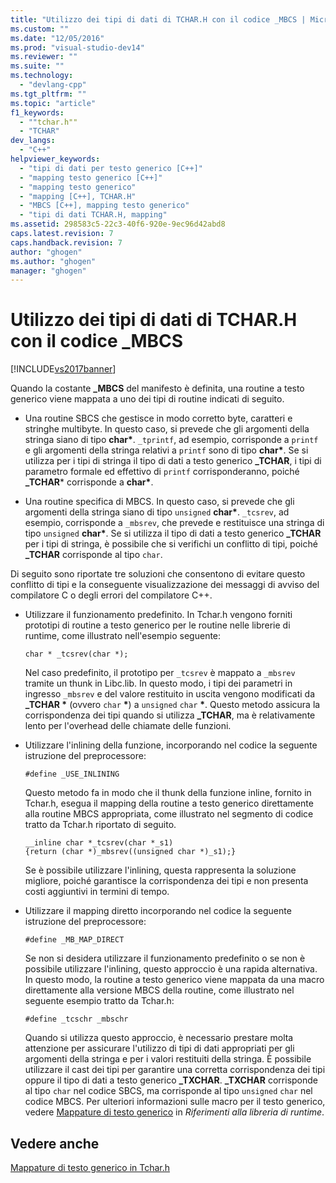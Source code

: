 ```yaml
---
title: "Utilizzo dei tipi di dati di TCHAR.H con il codice _MBCS | Microsoft Docs"
ms.custom: ""
ms.date: "12/05/2016"
ms.prod: "visual-studio-dev14"
ms.reviewer: ""
ms.suite: ""
ms.technology: 
  - "devlang-cpp"
ms.tgt_pltfrm: ""
ms.topic: "article"
f1_keywords: 
  - ""tchar.h""
  - "TCHAR"
dev_langs: 
  - "C++"
helpviewer_keywords: 
  - "tipi di dati per testo generico [C++]"
  - "mapping testo generico [C++]"
  - "mapping testo generico"
  - "mapping [C++], TCHAR.H"
  - "MBCS [C++], mapping testo generico"
  - "tipi di dati TCHAR.H, mapping"
ms.assetid: 298583c5-22c3-40f6-920e-9ec96d42abd8
caps.latest.revision: 7
caps.handback.revision: 7
author: "ghogen"
ms.author: "ghogen"
manager: "ghogen"
---
```

# Utilizzo dei tipi di dati di TCHAR.H con il codice _MBCS
[!INCLUDE[vs2017banner](../assembler/inline/includes/vs2017banner.md)]

Quando la costante **\_MBCS** del manifesto è definita, una routine a testo generico viene mappata a uno dei tipi di routine indicati di seguito.  
  
-   Una routine SBCS che gestisce in modo corretto byte, caratteri e stringhe multibyte.  In questo caso, si prevede che gli argomenti della stringa siano di tipo **char\***.  `_tprintf`, ad esempio, corrisponde a `printf` e gli argomenti della stringa relativi a `printf` sono di tipo **char\***.  Se si utilizza per i tipi di stringa il tipo di dati a testo generico **\_TCHAR**, i tipi di parametro formale ed effettivo di `printf` corrisponderanno, poiché **\_TCHAR**\* corrisponde a **char\***.  
  
-   Una routine specifica di MBCS.  In questo caso, si prevede che gli argomenti della stringa siano di tipo `unsigned` **char\***.  `_tcsrev`, ad esempio, corrisponde a `_mbsrev`, che prevede e restituisce una stringa di tipo `unsigned` **char\***.  Se si utilizza il tipo di dati a testo generico **\_TCHAR** per i tipi di stringa, è possibile che si verifichi un conflitto di tipi, poiché **\_TCHAR** corrisponde al tipo `char`.  
  
 Di seguito sono riportate tre soluzioni che consentono di evitare questo conflitto di tipi e la conseguente visualizzazione dei messaggi di avviso del compilatore C o degli errori del compilatore C\+\+.  
  
-   Utilizzare il funzionamento predefinito.  In Tchar.h vengono forniti prototipi di routine a testo generico per le routine nelle librerie di runtime, come illustrato nell'esempio seguente:  
  
    ```  
    char * _tcsrev(char *);  
    ```  
  
     Nel caso predefinito, il prototipo per `_tcsrev` è mappato a `_mbsrev` tramite un thunk in Libc.lib.  In questo modo, i tipi dei parametri in ingresso `_mbsrev` e del valore restituito in uscita vengono modificati da **\_TCHAR \*** \(ovvero `char` **\***\) a `unsigned` `char` **\***.  Questo metodo assicura la corrispondenza dei tipi quando si utilizza **\_TCHAR**, ma è relativamente lento per l'overhead delle chiamate delle funzioni.  
  
-   Utilizzare l'inlining della funzione, incorporando nel codice la seguente istruzione del preprocessore:  
  
    ```  
    #define _USE_INLINING  
    ```  
  
     Questo metodo fa in modo che il thunk della funzione inline, fornito in Tchar.h, esegua il mapping della routine a testo generico direttamente alla routine MBCS appropriata,  come illustrato nel segmento di codice tratto da Tchar.h riportato di seguito.  
  
    ```  
    __inline char *_tcsrev(char *_s1)  
    {return (char *)_mbsrev((unsigned char *)_s1);}  
    ```  
  
     Se è possibile utilizzare l'inlining, questa rappresenta la soluzione migliore, poiché garantisce la corrispondenza dei tipi e non presenta costi aggiuntivi in termini di tempo.  
  
-   Utilizzare il mapping diretto incorporando nel codice la seguente istruzione del preprocessore:  
  
    ```  
    #define _MB_MAP_DIRECT  
    ```  
  
     Se non si desidera utilizzare il funzionamento predefinito o se non è possibile utilizzare l'inlining, questo approccio è una rapida alternativa.  In questo modo, la routine a testo generico viene mappata da una macro direttamente alla versione MBCS della routine, come illustrato nel seguente esempio tratto da Tchar.h:  
  
    ```  
    #define _tcschr _mbschr  
    ```  
  
     Quando si utilizza questo approccio, è necessario prestare molta attenzione per assicurare l'utilizzo di tipi di dati appropriati per gli argomenti della stringa e per i valori restituiti della stringa.  È possibile utilizzare il cast dei tipi per garantire una corretta corrispondenza dei tipi oppure il tipo di dati a testo generico **\_TXCHAR**.  **\_TXCHAR** corrisponde al tipo `char` nel codice SBCS, ma corrisponde al tipo `unsigned` `char` nel codice MBCS.  Per ulteriori informazioni sulle macro per il testo generico, vedere [Mappature di testo generico](../c-runtime-library/generic-text-mappings.md) in *Riferimenti alla libreria di runtime*.  
  
## Vedere anche  
 [Mappature di testo generico in Tchar.h](../text/generic-text-mappings-in-tchar-h.md)